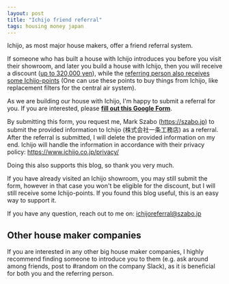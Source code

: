 ```yaml
---
layout: post
title: "Ichijo friend referral"
tags: housing money japan
---
```


Ichijo, as most major house makers, offer a friend referral system.

<!--break-->

If someone who has built a house with Ichijo introduces you before you visit their showroom, and later you build a house with Ichijo, then you will receive a discount ([up to 320,000 yen](https://mii-i-smart.com/ichijo-syokai/)), while the [referring person also receives some Ichijo-points](https://www.ichijo.co.jp/shokai/) (One can use these points to buy things from Ichijo, like replacement filters for the central air system).

As we are building our house with Ichijo, I'm happy to submit a referral for you. If you are interested, please **[fill out this Google Form](https://forms.gle/J2DmCkkE5mZF1DuE9)**.

By submitting this form, you request me, Mark Szabo (<https://szabo.jp>) to submit the provided information to Ichijo (株式会社一条工務店) as a referral. After the referral is submitted, I will delete the provided information on my end. Ichijo will handle the information in accordance with their privacy policy: <https://www.ichijo.co.jp/privacy/>

Doing this also supports this blog, so thank you very much.

If you have already visited an Ichijo showroom, you may still submit the form, however in that case you won't be eligible for the discount, but I will still receive some Ichijo-points. If you found this blog useful, this is an easy way to support it.

If you have any question, reach out to me on: <ichijoreferral@szabo.jp>

## Other house maker companies

If you are interested in any other big house maker companies, I highly recommend finding someone to introduce you to them (e.g. ask around among friends, post to #random on the company Slack), as it is beneficial for both you and the referring person.
